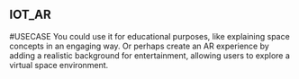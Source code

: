 ## IOT_AR
#USECASE
You could use it for educational purposes, like explaining space concepts in an engaging way. Or perhaps create an AR experience by adding a realistic background for entertainment, allowing users to explore a virtual space environment.
